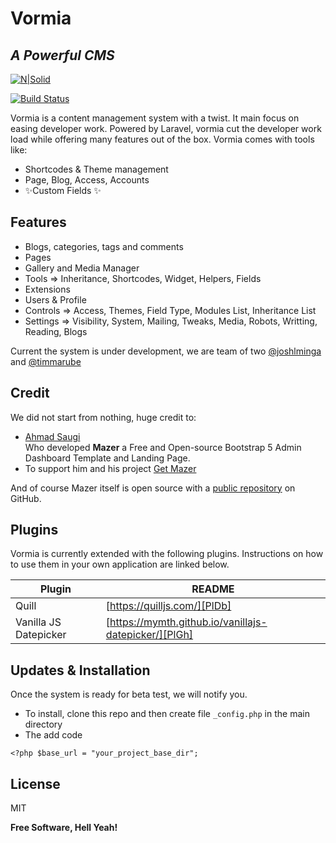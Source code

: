 # Vormia
## _A Powerful CMS_

[![N|Solid](https://www.smartwebkenya.com/wp-content/uploads/2018/10/logo1.png)](https://www.smartwebkenya.com/)

[![Build Status](https://travis-ci.org/joemccann/dillinger.svg?branch=main)](https://www.smartwebkenya.com/)

Vormia is a content management system with a twist. It main focus on easing developer work.
Powered by Laravel, vormia cut the developer work load while offering many features out of the box.
Vormia comes with tools like:

- Shortcodes & Theme management
- Page, Blog, Access, Accounts
- ✨Custom Fields ✨

## Features

- Blogs, categories, tags and comments
- Pages
- Gallery and Media Manager
- Tools => Inheritance, Shortcodes, Widget, Helpers, Fields
- Extensions
- Users & Profile
- Controls => Access, Themes, Field Type, Modules List, Inheritance List
- Settings => Visibility, System, Mailing, Tweaks, Media, Robots, Writting, Reading, Blogs


Current the system is under development, we are team of two [@joshlminga](https://github.com/joshlminga) and [@timmarube](https://github.com/timmarube)


## Credit

We did not start from nothing, huge credit to:

- [Ahmad Saugi](https://github.com/zuramai)  
Who developed **Mazer** a Free and Open-source Bootstrap 5 Admin Dashboard Template and Landing Page.
- To support him and his project [Get Mazer](https://github.com/zuramai/mazer)

And of course Mazer itself is open source with a [public repository](https://github.com/zuramai/mazer)
 on GitHub.

## Plugins

Vormia is currently extended with the following plugins.
Instructions on how to use them in your own application are linked below.

| Plugin | README |
| ------ | ------ |
| Quill | [https://quilljs.com/][PlDb] |
| Vanilla JS Datepicker | [https://mymth.github.io/vanillajs-datepicker/][PlGh] |

## Updates & Installation

Once the system is ready for beta test, we will notify you.

- To install, clone this repo and then create file ``` _config.php ``` in the main directory
- The add code

```
<?php $base_url = "your_project_base_dir";
```

## License

MIT

**Free Software, Hell Yeah!**

[//]: # (These are reference links used in the body of this note and get stripped out when the markdown processor does its job. There is no need to format nicely because it shouldn't be seen. Thanks SO - http://stackoverflow.com/questions/4823468/store-comments-in-markdown-syntax)

   [dill]: <https://github.com/joemccann/dillinger>
   [git-repo-url]: <https://github.com/joemccann/dillinger.git>
   [john gruber]: <http://daringfireball.net>
   [df1]: <http://daringfireball.net/projects/markdown/>
   [markdown-it]: <https://github.com/markdown-it/markdown-it>
   [Ace Editor]: <http://ace.ajax.org>
   [node.js]: <http://nodejs.org>
   [Twitter Bootstrap]: <http://twitter.github.com/bootstrap/>
   [jQuery]: <http://jquery.com>
   [@tjholowaychuk]: <http://twitter.com/tjholowaychuk>
   [express]: <http://expressjs.com>
   [AngularJS]: <http://angularjs.org>
   [Gulp]: <http://gulpjs.com>

   [PlDb]: <https://github.com/joemccann/dillinger/tree/master/plugins/dropbox/README.md>
   [PlGh]: <https://github.com/joemccann/dillinger/tree/master/plugins/github/README.md>
   [PlGd]: <https://github.com/joemccann/dillinger/tree/master/plugins/googledrive/README.md>
   [PlOd]: <https://github.com/joemccann/dillinger/tree/master/plugins/onedrive/README.md>
   [PlMe]: <https://github.com/joemccann/dillinger/tree/master/plugins/medium/README.md>
   [PlGa]: <https://github.com/RahulHP/dillinger/blob/master/plugins/googleanalytics/README.md>
